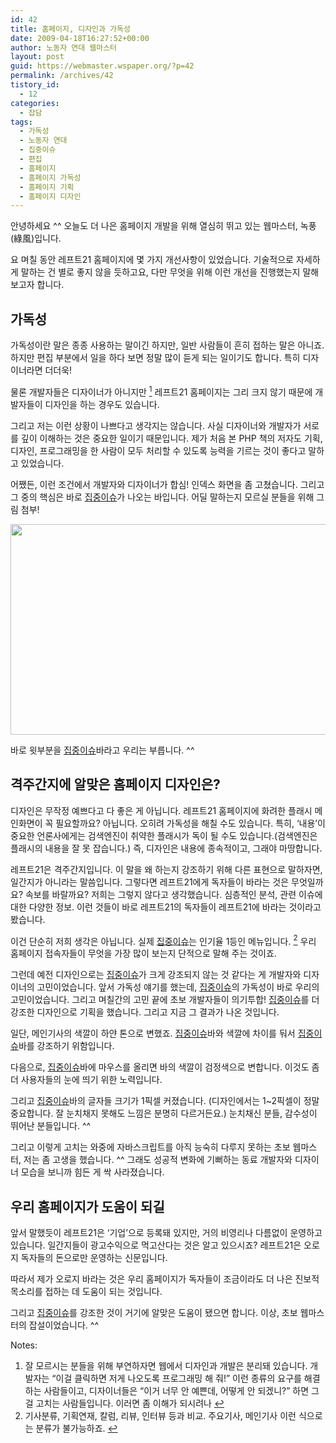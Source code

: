 ```yaml
---
id: 42
title: 홈페이지, 디자인과 가독성
date: 2009-04-18T16:27:52+00:00
author: 노동자 연대 웹마스터
layout: post
guid: https://webmaster.wspaper.org/?p=42
permalink: /archives/42
tistory_id:
  - 12
categories:
  - 잡담
tags:
  - 가독성
  - 노동자 연대
  - 집중이슈
  - 편집
  - 홈페이지
  - 홈페이지 가독성
  - 홈페이지 기획
  - 홈페이지 디자인
---
```

안녕하세요 ^^ 오늘도 더 나은 홈페이지 개발을 위해 열심히 뛰고 있는 웹마스터, 녹풍(綠風)입니다.

요 며칠 동안 레프트21 홈페이지에 몇 가지 개선사항이 있었습니다. 기술적으로 자세하게 말하는 건 별로 좋지 않을 듯하고요, 다만 무엇을 위해 이런 개선을 진행했는지 말해보고자 합니다.

## 가독성

가독성이란 말은 종종 사용하는 말이긴 하지만, 일반 사람들이 흔히 접하는 말은 아니죠. 하지만 편집 부분에서 일을 하다 보면 정말 많이 듣게 되는 일이기도 합니다. 특히 디자이너라면 더더욱!

물론 개발자들은 디자이너가 아니지만 [<sup>1</sup>](#note-42-1 "잘 모르시는 분들을 위해 부연하자면 웹에서 디자인과 개발은 분리돼 있습니다. 개발자는 “이걸 클릭하면 저게 나오도록 프로그래밍 해 줘!” 이런 종류의 요구를 해결하는 사람들이고, 디자이너들은 “이거 너무 안 예쁜데, 어떻게 안 되겠니?” 하면 그걸 고치는 사람들입니다. 이러면 좀 이해가 되시려나") 레프트21 홈페이지는 그리 크지 않기 때문에 개발자들이 디자인을 하는 경우도 있습니다.

그리고 저는 이런 상황이 나쁘다고 생각지는 않습니다. 사실 디자이너와 개발자가 서로를 깊이 이해하는 것은 중요한 일이기 때문입니다. 제가 처음 본 PHP 책의 저자도 기획, 디자인, 프로그래밍을 한 사람이 모두 처리할 수 있도록 능력을 기르는 것이 좋다고 말하고 있었습니다.

어쨌든, 이런 조건에서 개발자와 디자이너가 합심! 인덱스 화면을 좀 고쳤습니다. 그리고 그 중의 핵심은 바로 <a href="http://wspaper.org/6_all_issue.php" target="_blank" title="집중이슈 바로 가기" class="broken_link">집중이슈</a>가 나오는 바입니다. 어딜 말하는지 모르실 분들을 위해 그림 첨부!

<p style="text-align: center;">
  <img src="https://webmaster.wspaper.org/wp-content/uploads/1/cfile3.uf.19247B4D4D0846F704B2DC.gif" width="540" height="337" />
</p>

바로 윗부분을 <a href="http://wspaper.org/6_all_issue.php" target="_blank" title="집중이슈 바로 가기" class="broken_link">집중이슈</a>바라고 우리는 부릅니다. ^^

## 격주간지에 알맞은 홈페이지 디자인은?

디자인은 무작정 예쁘다고 다 좋은 게 아닙니다. 레프트21 홈페이지에 화려한 플래시 메인화면이 꼭 필요할까요? 아닙니다. 오히려 가독성을 해칠 수도 있습니다. 특히, ‘내용’이 중요한 언론사에게는 검색엔진이 취약한 플래시가 독이 될 수도 있습니다.(검색엔진은 플래시의 내용을 잘 못 잡습니다.) 즉, 디자인은 내용에 종속적이고, 그래야 마땅합니다.

레프트21은 격주간지입니다. 이 말을 왜 하는지 강조하기 위해 다른 표현으로 말하자면, 일간지가 아니라는 말씀입니다. 그렇다면 레프트21에게 독자들이 바라는 것은 무엇일까요? 속보를 바랄까요? 저희는 그렇지 않다고 생각했습니다. 심층적인 분석, 관련 이슈에 대한 다양한 정보. 이런 것들이 바로 레프트21의 독자들이 레프트21에 바라는 것이라고 봤습니다.

이건 단순히 저희 생각은 아닙니다. 실제 <a href="http://wspaper.org/6_all_issue.php" target="_blank" title="집중이슈 바로 가기" class="broken_link">집중이슈</a>는 인기율 1등인 메뉴입니다. [<sup>2</sup>](#note-42-2 "기사분류, 기획연재, 칼럼, 리뷰, 인터뷰 등과 비교. 주요기사, 메인기사 이런 식으로는 분류가 불가능하죠.") 우리 홈페이지 접속자들이 무엇을 가장 많이 보는지 단적으로 말해 주는 것이죠.

그런데 예전 디자인으로는 <a href="http://wspaper.org/6_all_issue.php" target="_blank" title="집중이슈 바로 가기" class="broken_link">집중이슈</a>가 크게 강조되지 않는 것 같다는 게 개발자와 디자이너의 고민이었습니다. 앞서 가독성 얘기를 했는데, <a href="http://wspaper.org/6_all_issue.php" target="_blank" title="집중이슈 바로 가기" class="broken_link">집중이슈</a>의 가독성이 바로 우리의 고민이었습니다. 그리고 며칠간의 고민 끝에 초보 개발자들이 의기투합! <a href="http://wspaper.org/6_all_issue.php" target="_blank" title="집중이슈 바로 가기" class="broken_link">집중이슈</a>를 더 강조한 디자인으로 기획을 했습니다. 그리고 지금 그 결과가 나온 것입니다.

일단, 메인기사의 색깔이 하얀 톤으로 변했죠. <a href="http://wspaper.org/6_all_issue.php" target="_blank" title="집중이슈 바로 가기" class="broken_link">집중이슈</a>바와 색깔에 차이를 둬서 <a href="http://wspaper.org/6_all_issue.php" target="_blank" title="집중이슈 바로 가기" class="broken_link">집중이슈</a>바를 강조하기 위함입니다.

다음으로, <a href="http://wspaper.org/6_all_issue.php" target="_blank" title="집중이슈 바로 가기" class="broken_link">집중이슈</a>바에 마우스를 올리면 바의 색깔이 검정색으로 변합니다. 이것도 좀 더 사용자들의 눈에 띄기 위한 노력입니다.

그리고 <a href="http://wspaper.org/6_all_issue.php" target="_blank" title="집중이슈 바로 가기" class="broken_link">집중이슈</a>바의 글자들 크기가 1픽셀 커졌습니다. (디자인에서는 1~2픽셀이 정말 중요합니다. 잘 눈치채지 못해도 느낌은 분명히 다르거든요.) 눈치채신 분들, 감수성이 뛰어난 분들입니다. ^^

그리고 이렇게 고치는 와중에 자바스크립트를 아직 능숙히 다루지 못하는 초보 웹마스터, 저는 좀 고생을 했습니다. ^^ 그래도 성공적 변화에 기뻐하는 동료 개발자와 디자이너 모습을 보니까 힘든 게 싹 사라졌습니다.

## 우리 홈페이지가 도움이 되길

앞서 말했듯이 레프트21은 ‘기업’으로 등록돼 있지만, 거의 비영리나 다름없이 운영하고 있습니다. 일간지들이 광고수익으로 먹고산다는 것은 알고 있으시죠? 레프트21은 오로지 독자들의 돈으로만 운영하는 신문입니다.

따라서 제가 오로지 바라는 것은 우리 홈페이지가 독자들이 조금이라도 더 나은 진보적 목소리를 접하는 데 도움이 되는 것입니다.

그리고 <a href="http://wspaper.org/6_all_issue.php" target="_blank" title="집중이슈 바로 가기" class="broken_link">집중이슈</a>를 강조한 것이 거기에 알맞은 도움이 됐으면 합니다. 이상, 초보 웹마스터의 잡설이었습니다. ^^

<div class="simple-footnotes">
  <p class="notes">
    Notes:
  </p>
  
  <ol>
    <li id="note-42-1">
      잘 모르시는 분들을 위해 부연하자면 웹에서 디자인과 개발은 분리돼 있습니다. 개발자는 “이걸 클릭하면 저게 나오도록 프로그래밍 해 줘!” 이런 종류의 요구를 해결하는 사람들이고, 디자이너들은 “이거 너무 안 예쁜데, 어떻게 안 되겠니?” 하면 그걸 고치는 사람들입니다. 이러면 좀 이해가 되시려나 <a href="#return-note-42-1">&#8617;</a>
    </li>
    <li id="note-42-2">
      기사분류, 기획연재, 칼럼, 리뷰, 인터뷰 등과 비교. 주요기사, 메인기사 이런 식으로는 분류가 불가능하죠. <a href="#return-note-42-2">&#8617;</a>
    </li>
  </ol>
</div>